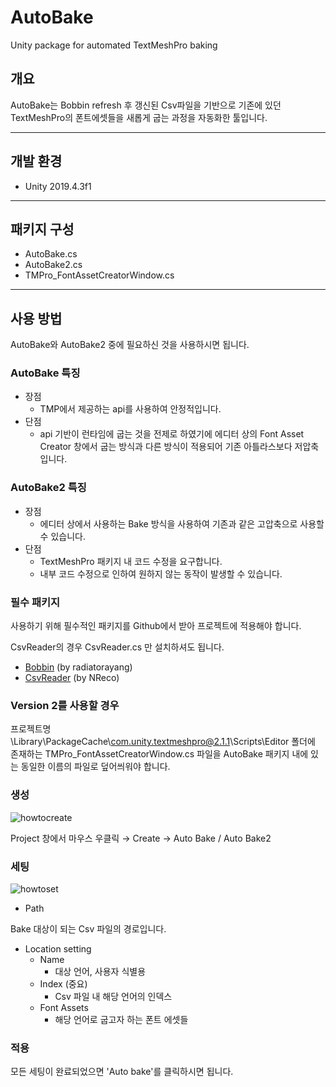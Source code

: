 # AutoBake
Unity package for automated TextMeshPro baking
## 개요
AutoBake는 Bobbin refresh 후 갱신된 Csv파일을 기반으로 기존에 있던 TextMeshPro의 폰트에셋들을 새롭게 굽는 과정을 자동화한 툴입니다.

----------
## 개발 환경

-   Unity 2019.4.3f1

----------

## 패키지 구성

-   AutoBake.cs
-   AutoBake2.cs
-   TMPro_FontAssetCreatorWindow.cs

----------

## 사용 방법

AutoBake와 AutoBake2 중에 필요하신 것을 사용하시면 됩니다.

### AutoBake 특징

-   장점
    -   TMP에서 제공하는 api를 사용하여 안정적입니다.
-   단점
    -   api 기반이 런타임에 굽는 것을 전제로 하였기에 에디터 상의 Font Asset Creator 창에서 굽는 방식과 다른 방식이 적용되어 기존 아틀라스보다 저압축입니다.

### AutoBake2 특징

-   장점
    -   에디터 상에서 사용하는 Bake 방식을 사용하여 기존과 같은 고압축으로 사용할 수 있습니다.
-   단점
    -   TextMeshPro 패키지 내 코드 수정을 요구합니다.
    -   내부 코드 수정으로 인하여 원하지 않는 동작이 발생할 수 있습니다.

### 필수 패키지

사용하기 위해 필수적인 패키지를 Github에서 받아 프로젝트에 적용해야 합니다.

CsvReader의 경우 CsvReader.cs 만 설치하셔도 됩니다.

-   [Bobbin](https://github.com/radiatoryang/bobbin) (by radiatorayang)
-   [CsvReader](https://github.com/nreco/csv/) (by NReco)

### Version 2를 사용할 경우

프로젝트명\Library\PackageCache\com.unity.textmeshpro@2.1.1\Scripts\Editor 폴더에 존재하는 TMPro_FontAssetCreatorWindow.cs 파일을 AutoBake 패키지 내에 있는 동일한 이름의 파일로 덮어씌워야 합니다.

### 생성
![howtocreate](https://user-images.githubusercontent.com/43133819/88871472-ec30e500-d252-11ea-9559-07b5972dbba7.png)

Project 창에서 마우스 우클릭 → Create → Auto Bake / Auto Bake2

### 세팅

![howtoset](https://user-images.githubusercontent.com/43133819/88871551-2306fb00-d253-11ea-98c0-f1640110e526.png)

-   Path

Bake 대상이 되는 Csv 파일의 경로입니다.

-   Location setting
    -   Name
        -   대상 언어, 사용자 식별용
    -   Index (중요)
        -   Csv 파일 내 해당 언어의 인덱스
    -   Font Assets
        -   해당 언어로 굽고자 하는 폰트 에셋들

### 적용

모든 세팅이 완료되었으면 'Auto bake'를 클릭하시면 됩니다.
